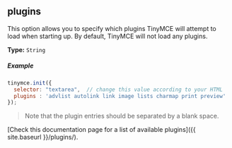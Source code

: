 ## plugins

This option allows you to specify which plugins TinyMCE will attempt to load when starting up. By default, TinyMCE will not load any plugins.

**Type:** `String`

##### Example

```js
tinymce.init({
  selector: "textarea",  // change this value according to your HTML
  plugins : 'advlist autolink link image lists charmap print preview'
});
```

> Note that the plugin entries should be separated by a blank space.

[Check this documentation page for a list of available plugins]({{ site.baseurl }}/plugins/).
